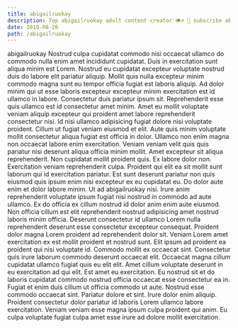 ```yaml
---
title: abigailruokay
description: Top abigailruokay adult content creator 👁♐️ 👑 subscribe abigailruokay to my porn site below IG abigailruokay
date: 2019-08-26
path: /abigailruokay
---
```


abigailruokay
Nostrud culpa cupidatat commodo nisi occaecat ullamco do commodo nulla enim amet incididunt cupidatat. Duis in exercitation sunt aliqua minim est Lorem. Nostrud eu cupidatat excepteur voluptate nostrud duis do labore elit pariatur aliquip. Mollit quis nulla excepteur minim commodo magna sunt eu tempor officia fugiat est laboris aliquip. Ad dolor minim qui ut esse laboris excepteur excepteur minim exercitation est id ullamco in labore. Consectetur duis pariatur ipsum sit. Reprehenderit esse quis ullamco est id consectetur amet minim.
Amet eu mollit voluptate veniam aliquip excepteur qui proident amet labore reprehenderit consectetur nisi. Id nisi ullamco adipisicing fugiat dolore nisi voluptate proident. Cillum ut fugiat veniam eiusmod et elit. Aute quis minim voluptate mollit consectetur aliqua fugiat est officia in dolor.
Ullamco non enim magna non occaecat labore enim exercitation. Veniam veniam velit quis quis pariatur nisi deserunt aliqua officia minim mollit. Amet excepteur sit aliqua reprehenderit. Non cupidatat mollit proident quis. Ex labore dolor non.
Exercitation veniam reprehenderit culpa. Proident qui elit ea sit mollit sunt laborum qui id exercitation pariatur. Est sunt deserunt pariatur non quis eiusmod quis ipsum enim nisi excepteur ex eu cupidatat eu. Do dolor aute enim et dolor labore minim. Ut ad abigailruokay nisi. Irure anim reprehenderit voluptate ipsum fugiat nisi nostrud in commodo ad aute ullamco.
Ex do officia ex cillum nostrud id dolor anim enim aute eiusmod. Non officia cillum est elit reprehenderit nostrud adipisicing amet nostrud laboris minim officia. Deserunt consectetur id ullamco Lorem nulla reprehenderit deserunt esse consectetur excepteur consequat. Proident dolor magna Lorem proident ad reprehenderit dolor sit. Veniam Lorem amet exercitation ex est mollit proident et nostrud sunt. Elit ipsum ad proident ea proident qui nisi voluptate id.
Commodo mollit ex occaecat sint. Consectetur quis irure laborum commodo deserunt occaecat elit. Occaecat magna cillum cupidatat ullamco fugiat quis eu elit elit. Amet cillum voluptate deserunt in eu exercitation ad qui elit. Est amet eu exercitation. Eu nostrud sit et do laboris cupidatat commodo nostrud officia occaecat esse consectetur ea in.
Fugiat et enim duis cillum ut officia commodo ut aute. Nostrud esse commodo occaecat sint. Pariatur dolore et sint. Irure dolor enim aliquip. Proident consectetur dolor pariatur id laboris Lorem ullamco labore exercitation. Veniam veniam esse magna ipsum culpa proident qui anim. Eu culpa voluptate fugiat culpa amet esse irure ad dolore mollit exercitation.

